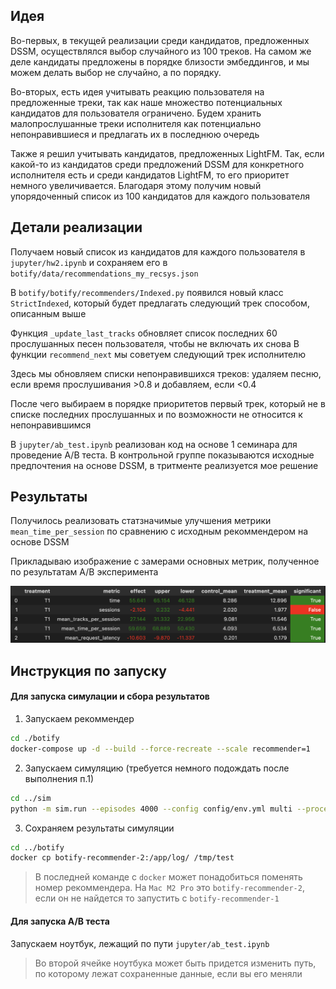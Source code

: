 ## Идея

Во-первых, в текущей реализации среди кандидатов, предложенных DSSM, осуществлялся выбор случайного из 100 треков.
На самом же деле кандидаты предложены в порядке близости эмбеддингов, и мы можем делать выбор не случайно, а по порядку.

Во-вторых, есть идея учитывать реакцию пользователя на предложенные треки, так как наше множество потенциальных кандидатов для пользователя ограничено. Будем хранить малопрослушанные треки исполнителя как потенциально непонравившиеся и предлагать их в последнюю очередь

Также я решил учитывать кандидатов, предложенных LightFM. Так, если какой-то из кандидатов среди предложений DSSM для конкретного исполнителя есть и среди кандидатов LightFM, то его приоритет немного увеличивается. Благодаря этому получим новый упорядоченный список из 100 кандидатов для каждого пользователя

## Детали реализации

Получаем новый список из кандидатов для каждого пользователя в `jupyter/hw2.ipynb` и сохраняем его в `botify/data/recommendations_my_recsys.json`

В `botify/botify/recommenders/Indexed.py` появился новый класс `StrictIndexed`, который будет предлагать следующий трек способом, описанным выше

Функция `_update_last_tracks` обновляет список последних 60 прослушанных песен пользователя, чтобы не включать их снова
В функции `recommend_next` мы советуем следующий трек исполнителю

Здесь мы обновляем списки непонравившихся треков: удаляем песню, если время прослушивания >0.8 и добавляем, если <0.4

После чего выбираем в порядке приоритетов первый трек, который не в списке последних прослушанных и по возможности не относится к непонравившимся

В `jupyter/ab_test.ipynb` реализован код на основе 1 семинара для проведение A/B теста. В контрольной группе показываются исходные предпочтения на основе DSSM, в тритменте реализуется мое решение

## Результаты

Получилось реализовать статзначимые улучшения метрики `mean_time_per_session` по сравнению с исходным рекоммендером на основе DSSM

Прикладываю изображение с замерами основных метрик, полученное по результатам A/B эксперимента

![alt text](../hw/image.png)

## Инструкция по запуску

#### Для запуска симулации и сбора результатов

1) Запускаем рекоммендер
```sh
cd ./botify
docker-compose up -d --build --force-recreate --scale recommender=1
```

2) Запускаем симуляцию (требуется немного подождать после выполнения п.1)
```sh
cd ../sim
python -m sim.run --episodes 4000 --config config/env.yml multi --processes 4
```

3) Сохраняем результаты симуляции
```sh
cd ../botify
docker cp botify-recommender-2:/app/log/ /tmp/test
```

> В последней команде с `docker` может понадобиться поменять номер рекоммендера. На `Mac M2 Pro` это `botify-recommender-2`, если он не найдется то запустить с `botify-recommender-1`

#### Для запуска A/B теста

Запускаем ноутбук, лежащий по пути `jupyter/ab_test.ipynb`

> Во второй ячейке ноутбука может быть придется изменить путь, по которому лежат сохраненные данные, если вы его меняли
